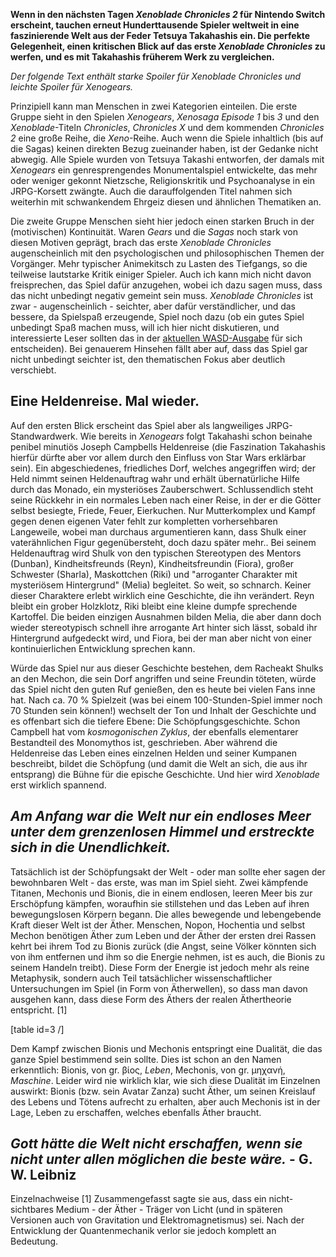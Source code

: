 <!-- wp:paragraph -->
<p><strong>Wenn in den nächsten Tagen <em>Xenoblade Chronicles 2</em> für Nintendo Switch erscheint, tauchen erneut Hunderttausende Spieler weltweit in eine faszinierende Welt aus der Feder Tetsuya Takahashis ein. Die perfekte Gelegenheit, einen kritischen Blick auf das erste <em>Xenoblade Chronicles</em> zu werfen, und es mit Takahashis früherem Werk zu vergleichen.</strong></p>
<!-- /wp:paragraph -->

<!-- wp:paragraph -->
<p><em>Der folgende Text enthält starke Spoiler für Xenoblade Chronicles und leichte Spoiler für Xenogears.</em></p>
<!-- /wp:paragraph -->

<!-- wp:paragraph -->
<p>Prinzipiell kann man Menschen in zwei Kategorien einteilen. Die erste Gruppe sieht in den Spielen <em>Xenogears</em>, <em>Xenosaga Episode 1</em> bis <em>3</em> und den <em>Xenoblade</em>-Titeln <em>Chronicles</em>, <em>Chronicles X</em> und dem kommenden <em>Chronicles 2</em> eine große Reihe, die <em>Xeno</em>-Reihe. Auch wenn die Spiele inhaltlich (bis auf die Sagas) keinen direkten Bezug zueinander haben, ist der Gedanke nicht abwegig. Alle Spiele wurden von Tetsuya Takashi entworfen, der damals mit <em>Xenogears</em> ein genresprengendes Monumentalspiel entwickelte, das mehr oder weniger gekonnt Nietzsche, Religionskritik und Psychoanalyse in ein JRPG-Korsett zwängte. Auch die darauffolgenden Titel nahmen sich weiterhin mit schwankendem Ehrgeiz diesen und ähnlichen Thematiken an.</p>
<!-- /wp:paragraph -->

<!-- wp:paragraph -->
<p>Die zweite Gruppe Menschen sieht hier jedoch einen starken Bruch in der (motivischen) Kontinuität. Waren <em>Gears</em> und die <em>Sagas</em> noch stark von diesen Motiven geprägt, brach das erste <em>Xenoblade Chronicles</em> augenscheinlich mit den psychologischen und philosophischen Themen der Vorgänger. Mehr typischer Animekitsch zu Lasten des Tiefgangs, so die teilweise lautstarke Kritik einiger Spieler. Auch ich kann mich nicht davon freisprechen, das Spiel dafür anzugehen, wobei ich dazu sagen muss, dass das nicht unbedingt negativ gemeint sein muss. <em>Xenoblade Chronicles</em> ist zwar - augenscheinlich - seichter, aber dafür verständlicher, und das bessere, da Spielspaß erzeugende, Spiel noch dazu (ob ein gutes Spiel unbedingt Spaß machen muss, will ich hier nicht diskutieren, und interessierte Leser sollten das in der <a href="https://wasd-magazin.de/wasd-12/">aktuellen WASD-Ausgabe</a> für sich entscheiden). Bei genauerem Hinsehen fällt aber auf, dass das Spiel gar nicht unbedingt seichter ist, den thematischen Fokus aber deutlich verschiebt.</p>
<!-- /wp:paragraph -->

<!-- wp:heading -->
<h2>Eine Heldenreise. Mal wieder.</h2>
<!-- /wp:heading -->

<!-- wp:paragraph -->
<p>Auf den ersten Blick erscheint das Spiel aber als langweiliges JRPG-Standwardwerk. Wie bereits in <em>Xenogears</em> folgt Takahashi schon beinahe penibel minutiös Joseph Campbells Heldenreise (die Faszination Takahashis hierfür dürfte aber vor allem durch den Einfluss von Star Wars erklärbar sein). Ein abgeschiedenes, friedliches Dorf, welches angegriffen wird; der Held nimmt seinen Heldenauftrag wahr und erhält übernatürliche Hilfe durch das Monado, ein mysteriöses Zauberschwert. Schlussendlich steht seine Rückkehr in ein normales Leben nach einer Reise, in der er die Götter selbst besiegte, Friede, Feuer, Eierkuchen. Nur Mutterkomplex und Kampf gegen denen eigenen Vater fehlt zur kompletten vorhersehbaren Langeweile, wobei man durchaus argumentieren kann, dass Shulk einer vaterähnlichen Figur gegenübersteht, doch dazu später mehr.. Bei seinem Heldenauftrag wird Shulk von den typischen Stereotypen des Mentors (Dunban), Kindheitsfreunds (Reyn), Kindheitsfreundin (Fiora), großer Schwester (Sharla), Maskottchen (Riki) und "arroganter Charakter mit mysteriösem Hintergrund" (Melia) begleitet. So weit, so schnarch. Keiner dieser Charaktere erlebt wirklich eine Geschichte, die ihn verändert. Reyn bleibt ein grober Holzklotz, Riki bleibt eine kleine dumpfe sprechende Kartoffel. Die beiden einzigen Ausnahmen bilden Melia, die aber dann doch wieder stereotypisch schnell ihre arrogante Art hinter sich lässt, sobald ihr Hintergrund aufgedeckt wird, und Fiora, bei der man aber nicht von einer kontinuierlichen Entwicklung sprechen kann.</p>
<!-- /wp:paragraph -->

<!-- wp:paragraph -->
<p>Würde das Spiel nur aus dieser Geschichte bestehen, dem Racheakt Shulks an den Mechon, die sein Dorf angriffen und seine Freundin töteten, würde das Spiel nicht den guten Ruf genießen, den es heute bei vielen Fans inne hat. Nach ca. 70 % Spielzeit (was bei einem 100-Stunden-Spiel immer noch 70 Stunden sein können!) wechselt der Ton und Inhalt der Geschichte und es offenbart sich die tiefere Ebene: Die Schöpfungsgeschichte. Schon Campbell hat vom <em>kosmogonischen Zyklus</em>, der ebenfalls elementarer Bestandteil des Monomythos ist, geschrieben. Aber während die Heldenreise das Leben eines einzelnen Helden und seiner Kumpanen beschreibt, bildet die Schöpfung (und damit die Welt an sich, die aus ihr entsprang) die Bühne für die epische Geschichte. Und hier wird <em>Xenoblade</em> erst wirklich spannend.</p>
<!-- /wp:paragraph -->

<!-- wp:heading -->
<h2><em>Am Anfang war die Welt nur ein endloses Meer unter dem grenzenlosen Himmel und erstreckte sich in die Unendlichkeit.</em></h2>
<!-- /wp:heading -->

<!-- wp:paragraph -->
<p>Tatsächlich ist der Schöpfungsakt der Welt - oder man sollte eher sagen der bewohnbaren Welt - das erste, was man im Spiel sieht. Zwei kämpfende Titanen, Mechonis und Bionis, die in einem endlosen, leeren Meer bis zur Erschöpfung kämpfen, woraufhin sie stillstehen und das Leben auf ihren bewegungslosen Körpern begann. Die alles bewegende und lebengebende Kraft dieser Welt ist der Äther. Menschen, Nopon, Hochentia und selbst Mechon benötigen Äther zum Leben und der Äther der ersten drei Rassen kehrt bei ihrem Tod zu Bionis zurück (die Angst, seine Völker könnten sich von ihm entfernen und ihm so die Energie nehmen, ist es auch, die Bionis zu seinem Handeln treibt). Diese Form der Energie ist jedoch mehr als reine Metaphysik, sondern auch Teil tatsächlicher wissenschaftlicher Untersuchungen im Spiel (in Form von Ätherwellen), so dass man davon ausgehen kann, dass diese Form des Äthers der realen Äthertheorie entspricht. [1]</p>
<!-- /wp:paragraph -->

<!-- wp:shortcode -->
[table id=3 /]
<!-- /wp:shortcode -->

<!-- wp:paragraph -->
<p>Dem Kampf zwischen Bionis und Mechonis entspringt eine Dualität, die das ganze Spiel bestimmend sein sollte. Dies ist schon an den Namen erkenntlich: Bionis, von gr. βίος, <em>Leben</em>, Mechonis, von gr. μηχανή, <em>Maschine</em>. Leider wird nie wirklich klar, wie sich diese Dualität im Einzelnen auswirkt: Bionis (bzw. sein Avatar Zanza) sucht Äther, um seinen Kreislauf des Lebens und Tötens aufrecht zu erhalten, aber auch Mechonis ist in der Lage, Leben zu erschaffen, welches ebenfalls Äther braucht.</p>
<!-- /wp:paragraph -->

<!-- wp:heading -->
<h2><em>Gott hätte die Welt nicht erschaffen, wenn sie nicht unter allen möglichen die beste wäre.</em> - G. W. Leibniz</h2>
<!-- /wp:heading -->

<!-- wp:paragraph -->
<p>Einzelnachweise [1] Zusammengefasst sagte sie aus, dass ein nicht-sichtbares Medium - der Äther - Träger von Licht (und in späteren Versionen auch von Gravitation und Elektromagnetismus) sei. Nach der Entwicklung der Quantenmechanik verlor sie jedoch komplett an Bedeutung.</p>
<!-- /wp:paragraph -->

